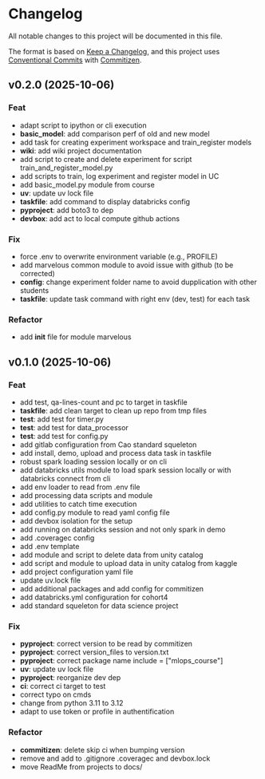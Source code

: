 # Changelog

All notable changes to this project will be documented in this file.

The format is based on [Keep a Changelog](https://keepachangelog.com/en/1.0.0/),
and this project uses [Conventional Commits](https://www.conventionalcommits.org/) with [Commitizen](https://github.com/commitizen/cz-cli).

## v0.2.0 (2025-10-06)

### Feat

- adapt script to ipython or cli execution
- **basic_model**: add comparison perf of old and new model
- add task for creating experiment workspace and train_register models
- **wiki**: add wiki project documentation
- add script to create and delete experiment for script train_and_register_model.py
- add scripts to train, log experiment and register model in UC
- add basic_model.py module from course
- **uv**: update uv lock file
- **taskfile**: add command to display databricks config
- **pyproject**: add boto3 to dep
- **devbox**: add act to local compute github actions

### Fix

- force .env to overwrite environment variable (e.g., PROFILE)
- add marvelous common module to avoid issue with github (to be corrected)
- **config**: change experiment folder name to avoid dupplication with other students
- **taskfile**: update task command with right env (dev, test) for each task

### Refactor

- add __init__ file for module marvelous

## v0.1.0 (2025-10-06)

### Feat

- add test, qa-lines-count and pc to target in taskfile
- **taskfile**: add clean target to clean up repo from tmp files
- **test**: add test for timer.py
- **test**: add test for data_processor
- **test**: add test for config.py
- add gitlab configuration from Cao standard squeleton
- add install, demo, upload and process data task in taskfile
- robust spark loading session locally or on cli
- add databricks utils module to load spark session locally or with databricks connect from cli
- add env loader to read from .env file
- add processing data scripts and module
- add utilities to catch time execution
- add config.py module to read yaml config file
- add devbox isolation for the setup
- add running on databricks session and not only spark in demo
- add .coveragec config
- add .env template
- add module and script to delete data from unity catalog
- add script and module to upload data in unity catalog from kaggle
- add project configuration yaml file
- update uv.lock file
- add additional packages and add config for commitizen
- add databricks.yml configuration for cohort4
- add standard squeleton for data science project

### Fix

- **pyproject**: correct version to be read by commitizen
- **pyproject**: correct version_files to version.txt
- **pyproject**: correct package name include = ["mlops_course"]
- **uv**: update uv lock file
- **pyproject**: reorganize dev dep
- **ci**: correct ci target to test
- correct typo on cmds
- change from python 3.11 to 3.12
- adapt to use token or profile in authentification

### Refactor

- **commitizen**: delete skip ci when bumping version
- remove and add to .gitignore .coveragec and devbox.lock
- move ReadMe from projects to docs/
